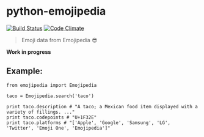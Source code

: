 # python-emojipedia
[![Build Status](https://travis-ci.org/benjamincongdon/python-emojipedia.svg?branch=master)](https://travis-ci.org/benjamincongdon/python-emojipedia)
[![Code Climate](https://codeclimate.com/github/benjamincongdon/python-emojipedia/badges/gpa.svg)](https://codeclimate.com/github/benjamincongdon/python-emojipedia)
>Emoji data from Emojipedia :sunglasses:

**Work in progress**

## Example:
```
from emojipedia import Emojipedia

taco = Emojipedia.search('taco')

print taco.description # "A taco; a Mexican food item displayed with a variety of fillings. ..."
print taco.codepoints # "U+1F32E"
print taco.platforms # "['Apple', 'Google', 'Samsung', 'LG', 'Twitter', 'Emoji One', 'Emojipedia']"
```